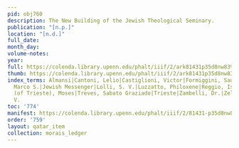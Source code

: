 ```yaml
---
pid: obj760
description: The New Building of the Jewish Theological Seminary.
publication: "[n.p.]"
location: "[n.d.]"
full_date:
month_day:
volume-notes:
year:
full: https://colenda.library.upenn.edu/phalt/iiif/2/ark81431p35d8nw83%2FSHA256E-s7866418--a096878a3b20f0adb31c5777e04140b7a357cb6a22a577fd489af341a505fda9.jpeg/full/3500,/0/default.jpg
thumb: https://colenda.library.upenn.edu/phalt/iiif/2/ark81431p35d8nw83%2FSHA256E-s7866418--a096878a3b20f0adb31c5777e04140b7a357cb6a22a577fd489af341a505fda9.jpeg/full/!200,200/0/default.jpg
index_terms: Almansi|Cantoni, Lelio|Castiglioni, Victor|Formiggini, Saul|Ghirondi,
  Marco S.|Jewish Messenger|Lolli, S. V.|Luzzatto, Philoxene|Reggio, Isaac Samuel|Tedeschi
  (of Trieste), Moses|Treves, Sabato Graziado|Trieste|Zambelli, Dr.|Zelman, Samuel
  V.
toc: '774'
manifest: https://colenda.library.upenn.edu/phalt/iiif/2/81431-p35d8nw83/manifest
order: '759'
layout: qatar_item
collection: morais_ledger
---
```

